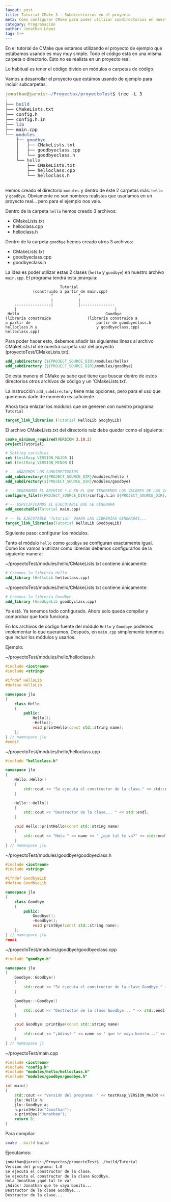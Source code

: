 ```yaml
---
layout: post
title: Tutorial CMake 3 - Subdirectorios en el proyecto
meta: Cómo configurar CMake para poder utilizar subdirectorios en nuestro proyecto.
category: Programación
author: Jonathan López
tag: C++
---
```


En el tutorial de CMake que estamos utilizando el proyecto de ejemplo que estábamos usando es muy muy simple. Todo el código está en una misma carpeta o directorio. Esto no es realista en un proyecto real. 

Lo habitual es tener el código divido en módulos o carpetas de código. 

Vamos a desarrollar el proyecto que estámos usando de ejemplo para incluir subcarpetas.

<pre><font color="#8F9D6A"><b>jonathan@jarvis</b></font>:<font color="#7587A6"><b>~/Proyectos/proyectoTest</b></font>$ tree -L 3
<font color="#7587A6"><b>.</b></font>
├── <font color="#7587A6"><b>build</b></font>
├── CMakeLists.txt
├── config.h
├── config.h.in
├── <font color="#7587A6"><b>lib</b></font>
├── main.cpp
└── <font color="#7587A6"><b>modules</b></font>
    ├── <font color="#7587A6"><b>goodbye</b></font>
    │   ├── CMakeLists.txt
    │   ├── goodbyeclass.cpp
    │   └── goodbyeclass.h
    └── <font color="#7587A6"><b>hello</b></font>
        ├── CMakeLists.txt
        ├── helloclass.cpp
        └── helloclass.h

</pre>

Hemos creado el directorio `modules` y dentro de éste 2 carpetas más: `hello` y `goodbye`. Obviamente no son nombres realistas que usaríamos en un proyecto real... pero para el ejemplo nos vale.

Dentro de la carpeta `hello` hemos creado 3 archivos:
- CMakeLists.txt
- helloclass.cpp
- helloclass.h

Dentro de la carpeta `goodbye` hemos creado otros 3 archivos: 
- CMakeLists.txt
- goodbyeclass.cpp
- goodbyeclass.h

La idea es poder utilizar estas 2 clases (`hello` y `goodbye`) en nuestro archivo `main.cpp`. El programa tendrá esta jerarquía:

~~~
                        Tutorial 
            (construido a partir de main.cpp)
                    ^           ^
                    |           |
    ----------------|           |---------------
    |                                           |
 Hello                                      Goodbye
(librería construida                (librería construida a
a partir de                             partir de goodbyeclass.h
helloclass.h y                          y goodbyeclass.cpp)
helloclass.cpp)
~~~


Para poder hacer esto, debemos añadir las siguientes líneas al archivo CMakeLists.txt de nuestra carpeta raíz del proyecto (proyectoTest/CMakeLists.txt).

~~~ cmake
add_subdirectory (${PROJECT_SOURCE_DIR}/modules/hello)
add_subdirectory (${PROJECT_SOURCE_DIR}/modules/goodbye)
~~~

De esta manera el CMake ya sabe qué tiene que buscar dentro de estos directorios otros archivos de código y un 'CMakeLists.txt'. 

La instrucción `add_subdirectory` tiene más opciones, pero para el uso que queremos darle de momento es suficiente. 

Ahora toca enlazar los módulos que se generen con nuestro programa `Tutorial`

~~~ cmake
target_link_libraries (Tutorial HelloLib GoogbyLib)
~~~

El archivo CMakeLists.txt del directorio raíz debe quedar como el siguiente:

~~~ cmake
cmake_minimum_required(VERSION 3.10.2)
project(Tutorial)

# Setting variables
set (testRasp_VERSION_MAJOR 1)
set (testRasp_VERSION_MINOR 0)

# -- AÑADIMOS LOS SUBDIRECTORIOS
add_subdirectory(${PROJECT_SOURCE_DIR}/modules/hello )
add_subdirectory(${PROJECT_SOURCE_DIR}/modules/goodbye)

# -- GENERAMOS EL ARCHIVO *.h EN EL QUE TENDREMOS LOS VALORES DE LAS VARIABLES
configure_file(${PROJECT_SOURCE_DIR}/config.h.in ${PROJECT_SOURCE_DIR}/config.h)

# -- ESPECIFICAMOS EL EJECUTABLE QUE SE GENERARÁ
add_executable(Tutorial main.cpp)

# -- EL EJECUTABLE 'Tutorial' USARÁ LAS LIBRERÍAS GENERADAS...
target_link_libraries(Tutorial HelloLib GoodbyeLib)
~~~ 

Siguiente paso: configurar los módulos.

Tanto el módulo `hello` como `goodbye` se configuran exactamente igual. Como los vamos a utilizar como librerías debemos configurarlos de la siguiente manera:

~/proyectoTest/modules/hello/CMakeLists.txt contiene únicamente:

~~~ cmake
# Creamos la librería Hello
add_library (HelloLib helloclass.cpp)
~~~

~/proyectoTest/modules/hello/CMakeLists.txt contiene únicamente:

~~~ cmake
# Creamos la librería Goodbye
add_library (GoodbyeLib goodbyclass.cpp)
~~~

Ya está. Ya tenemos todo configurado. Ahora solo queda compilar y comprobar que todo funciona.

En los archivos de código fuente del módulo `Hello` y `Goodbye` podemos implementar lo que queramos. Después, en `main.cpp` simplemente tenemos que incluir los módulos y usarlos.

Ejemplo:

~/proyectoTest/modules/hello/helloclass.h

~~~ cpp
#include <iostream>
#include <string>

#ifndef HelloLib
#define HelloLib

namespace jlu
{
    class Hello
    {
        public:
            Hello();
            ~Hello();
            void printHello(const std::string name);
    };
} // namespace jlu
#endif
~~~

~/proyectoTest/modules/hello/helloclass.cpp

~~~ cpp
#include "helloclass.h"

namespace jlu
{
    Hello::Hello()
    {
        std::cout << "Se ejecuta el constructor de la clase." << std::endl;
    }

    Hello::~Hello()
    {
        std::cout << "Destructor de la clase... " << std::endl;
    }

    void Hello::printHello(const std::string name)
    {
        std::cout << "Hola " << name << " ¿qué tal te va?" << std::endl;
    }
} // namespace jlu
~~~

~/proyectoTest/modules/goodbye/goodbyeclass.h

~~~ cpp
#include <iostream>
#include <string>

#ifndef GoodbyeLib
#define GoodbyeLib

namespace jlu
{
    class Goodbye
    {
        public:
            Goodbye();
            ~Goodbye();
            void printBye(const std::string name);
    };
} // namespace jlu
#endi
~~~

~/proyectoTest/modules/goodbye/goodbyeclass.cpp

~~~ cpp
#include "goodbye.h"

namespace jlu
{
    Goodbye::Goodbye()
    {
        std::cout << "Se ejecuta el constructor de la clase Goodbye." << std::endl;
    }

    Goodbye::~Goodbye()
    {
        std::cout << "Destructor de la clase Goodbye... " << std::endl;
    }

    void Goodbye::printBye(const std::string name)
    {
        std::cout << "¡Adiós! " << name << " que te vaya bonito..." << std::endl;
    }
} // namespace jl
~~~

~/proyectoTest/main.cpp

~~~ cpp
#include <iostream>
#include "config.h"
#include "modules/hello/helloclass.h"
#include "modules/goodbye/goodbye.h"

int main()
{
    std::cout << "Versión del programa: " << testRasp_VERSION_MAJOR << "." << testRasp_VERSION_MINOR << std::endl;
    jlu::Hello h;
    jlu::Goodbye a;
    h.printHello("Jonathan");
    a.printBye("Jonathan");
    return 0;
}
~~~

Para compilar:

~~~ bash
cmake --build build
~~~

Ejecutamos:

~~~ bash
jonathan@jarvis:~/Proyectos/proyectoTest$ ./build/Tutorial 
Versión del programa: 1.0
Se ejecuta el constructor de la clase.
Se ejecuta el constructor de la clase Goodbye.
Hola Jonathan ¿qué tal te va?
¡Adiós! Jonathan que te vaya bonito...
Destructor de la clase Goodbye... 
Destructor de la clase... 
~~~ 

